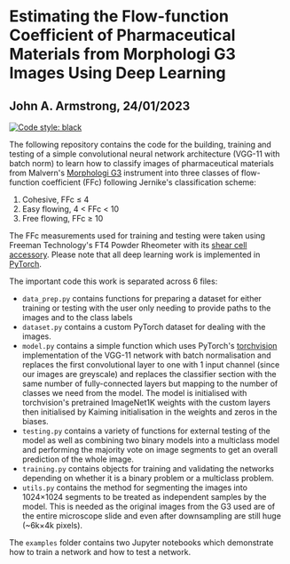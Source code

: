 # Estimating the Flow-function Coefficient of Pharmaceutical Materials from Morphologi G3 Images Using Deep Learning
## John A. Armstrong, 24/01/2023
[![Code style: black](https://img.shields.io/badge/code%20style-black-000000.svg)](https://github.com/psf/black)

The following repository contains the code for the building, training and
testing of a simple convolutional neural network architecture (VGG-11 with batch
norm) to learn how to classify images of pharmaceutical materials from Malvern's
[Morphologi G3](https://www.malvernpanalytical.com/en/support/product-support/morphologi-range/morphologi-g3) instrument into three classes of flow-function coefficient (FFc)
following Jernike's classification scheme:

1. Cohesive, FFc &leq; 4
2. Easy flowing, 4 < FFc < 10
3. Free flowing, FFc &geq; 10

The FFc measurements used for training and testing were taken using Freeman
Technology's FT4 Powder Rheometer with its [shear cell
accessory](https://www.freemantech.co.uk/powder-testing/ft4-powder-rheometer-powder-flow-tester/shear-testing).
Please note that all deep learning work is implemented in [PyTorch](https://pytorch.org/).

The important code this work is separated across 6 files:

* `data_prep.py` contains functions for preparing a dataset for either training
  or testing with the user only needing to provide paths to the images and to
  the class labels
* `dataset.py` contains a custom PyTorch dataset for dealing with the images.
* `model.py` contains a simple function which uses PyTorch's
  [torchvision](https://pytorch.org/vision/stable/index.html) implementation of
  the VGG-11 network with batch normalisation and replaces the first
  convolutional layer to one with 1 input channel (since our images are
  greyscale) and replaces the classifier section with the same number of
  fully-connected layers but mapping to the number of classes we need from the
  model. The model is initialised with torchvision's pretrained ImageNet1K
  weights with the custom layers then initialised by Kaiming initialisation in
  the weights and zeros in the biases.
* `testing.py` contains a variety of functions for external testing of the model
  as well as combining two binary models into a multiclass model and performing
  the majority vote on image segments to get an overall prediction of the whole
  image.
* `training.py` contains objects for training and validating the networks
  depending on whether it is a binary problem or a multiclass problem.
* `utils.py` contains the method for segmenting the images into 1024&times;1024
  segments to be treated as independent samples by the model. This is needed as
  the original images from the G3 used are of the entire microscope slide and
  even after downsampling are still huge (~6k$\times$4k pixels).

The `examples` folder contains two Jupyter notebooks which demonstrate how to
train a network and how to test a network.